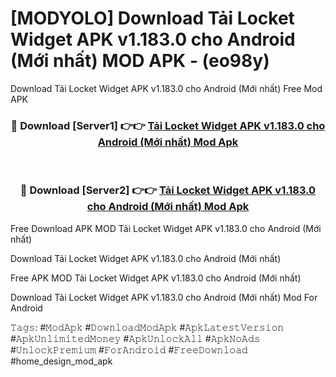 # [MODYOLO] Download Tải Locket Widget APK v1.183.0 cho Android (Mới nhất) MOD APK - (eo98y)
Download Tải Locket Widget APK v1.183.0 cho Android (Mới nhất) Free Mod APK

<div align="center">
<h3>🔴 Download [Server1] 👉👉 <a href="https://apk-comot.site?title=Tải_Locket_Widget_APK_v1.183.0_cho_Android_(Mới_nhất)">Tải Locket Widget APK v1.183.0 cho Android (Mới nhất) Mod Apk</a></h3><br>

<h3>🔴 Download [Server2] 👉👉 <a href="https://apk-comot.site?title=Tải_Locket_Widget_APK_v1.183.0_cho_Android_(Mới_nhất)">Tải Locket Widget APK v1.183.0 cho Android (Mới nhất) Mod Apk</a></h3>
</div>


Free Download APK MOD Tải Locket Widget APK v1.183.0 cho Android (Mới nhất)

Download Tải Locket Widget APK v1.183.0 cho Android (Mới nhất) 

Free APK MOD Tải Locket Widget APK v1.183.0 cho Android (Mới nhất) 

Download Tải Locket Widget APK v1.183.0 cho Android (Mới nhất) Mod For Android

𝚃𝚊𝚐𝚜: #𝙼𝚘𝚍𝙰𝚙𝚔 #𝙳𝚘𝚠𝚗𝚕𝚘𝚊𝚍𝙼𝚘𝚍𝙰𝚙𝚔 #𝙰𝚙𝚔𝙻𝚊𝚝𝚎𝚜𝚝𝚅𝚎𝚛𝚜𝚒𝚘𝚗 #𝙰𝚙𝚔𝚄𝚗𝚕𝚒𝚖𝚒𝚝𝚎𝚍𝙼𝚘𝚗𝚎𝚢 #𝙰𝚙𝚔𝚄𝚗𝚕𝚘𝚌𝚔𝙰𝚕𝚕 #𝙰𝚙𝚔𝙽𝚘𝙰𝚍𝚜 #𝚄𝚗𝚕𝚘𝚌𝚔𝙿𝚛𝚎𝚖𝚒𝚞𝚖 #𝙵𝚘𝚛𝙰𝚗𝚍𝚛𝚘𝚒𝚍 #𝙵𝚛𝚎𝚎𝙳𝚘𝚠𝚗𝚕𝚘𝚊𝚍 #home_design_mod_apk